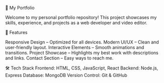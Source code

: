 🚀 My Portfolio

Welcome to my personal portfolio repository! This project showcases my skills, experience, and projects as a web developer and video editor.

🌟 Features

Responsive Design – Optimized for all devices.
Modern UI/UX – Clean and user-friendly layout.
Interactive Elements – Smooth animations and transitions.
Project Showcase – Highlights my best work with descriptions and links.
Contact Section – Easy ways to reach me.

🛠️ Tech Stack
Frontend: HTML, CSS, JavaScript, React
Backend: Node.js, Express
Database: MongoDB
Version Control: Git & GitHub
